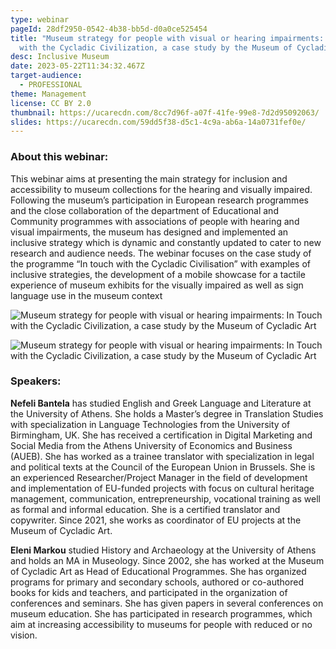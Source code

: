 ```yaml
---
type: webinar
pageId: 28df2950-0542-4b38-bb5d-d0a0ce525454
title: "Museum strategy for people with visual or hearing impairments: In Touch
  with the Cycladic Civilization, a case study by the Museum of Cycladic Art"
desc: Inclusive Museum
date: 2023-05-22T11:34:32.467Z
target-audience:
  - PROFESSIONAL
theme: Management
license: CC BY 2.0
thumbnail: https://ucarecdn.com/8cc7d96f-a07f-41fe-99e8-7d2d95092063/
slides: https://ucarecdn.com/59dd5f38-d5c1-4c9a-ab6a-14a0731fef0e/
---
```

### About this webinar:

This webinar aims at presenting the main strategy for inclusion and accessibility to museum collections for the hearing and visually impaired. Following the museum’s participation in European research programmes and the close collaboration of the department of Educational and Community programmes with associations of people with hearing and visual impairments, the museum has designed and implemented an inclusive strategy which is dynamic and constantly updated to cater to new research and audience needs. The webinar focuses on the case study of the programme “In touch with the Cycladic Civilisation” with examples of inclusive strategies, the development of a mobile showcase for a tactile experience of museum exhibits for the visually impaired as well as sign language use in the museum context

![Museum strategy for people with visual or hearing impairments: In Touch with the Cycladic Civilization, a case study by the Museum of Cycladic Art](https://ucarecdn.com/1aad7c88-6e93-4ff7-97b6-383c3e4a29a3/ "Museum strategy for people with visual or hearing impairments: In Touch with the Cycladic Civilization, a case study by the Museum of Cycladic Art")

![Museum strategy for people with visual or hearing impairments: In Touch with the Cycladic Civilization, a case study by the Museum of Cycladic Art](https://ucarecdn.com/06863c91-d5c2-4017-92f6-29eb51c8ffb7/ "Museum strategy for people with visual or hearing impairments: In Touch with the Cycladic Civilization, a case study by the Museum of Cycladic Art")

### Speakers:

**Nefeli Bantela** has studied English and Greek Language and Literature at the University of Athens. She holds a Master’s degree in Translation Studies with specialization in Language Technologies from the University of Birmingham, UK. She has received a certification in Digital Marketing and Social Media from the Athens University of Economics and Business (AUEB). She has worked as a trainee translator with specialization in legal and political texts at the Council of the European Union in Brussels. She is an experienced Researcher/Project Manager in the field of development and implementation of EU-funded projects with focus on cultural heritage management, communication, entrepreneurship, vocational training as well as formal and informal education. She is a certified translator and copywriter. Since 2021, she works as coordinator of EU projects at the Museum of Cycladic Art. 

**Eleni Markou** studied History and Archaeology at the University of Athens and holds an MA in Museology. Since 2002, she has worked at the Museum of Cycladic Art as Head of Educational Programmes. She has organized programs for primary and secondary schools, authored or co-authored books for kids and teachers, and participated in the organization of conferences and seminars. She has given papers in several conferences on museum education. She has participated in research programmes, which aim at increasing accessibility to museums for people with reduced or no vision.